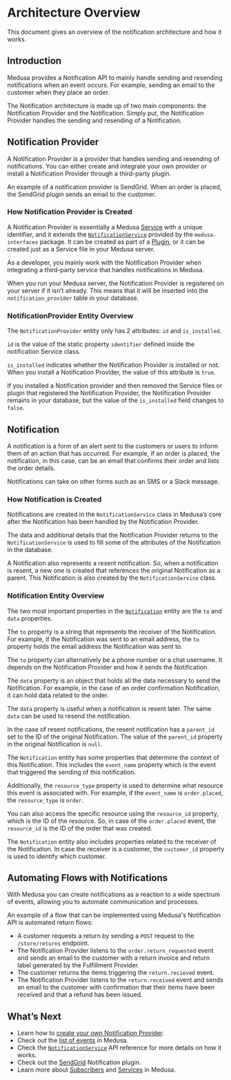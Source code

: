 # Architecture Overview

This document gives an overview of the notification architecture and how it works.

## Introduction

Medusa provides a Notification API to mainly handle sending and resending notifications when an event occurs. For example, sending an email to the customer when they place an order.

The Notification architecture is made up of two main components: the Notification Provider and the Notification. Simply put, the Notification Provider handles the sending and resending of a Notification.

## Notification Provider

A Notification Provider is a provider that handles sending and resending of notifications. You can either create and integrate your own provider or install a Notification Provider through a third-party plugin.

An example of a notification provider is SendGrid. When an order is placed, the SendGrid plugin sends an email to the customer.

### How Notification Provider is Created

A Notification Provider is essentially a Medusa [Service](../services/create-service.md) with a unique identifier, and it extends the [`NotificationService`](../../../references/services/classes/NotificationService.md) provided by the `medusa-interfaces` package. It can be created as part of a [Plugin](../plugins/overview.md), or it can be created just as a Service file in your Medusa server.

As a developer, you mainly work with the Notification Provider when integrating a third-party service that handles notifications in Medusa.

When you run your Medusa server, the Notification Provider is registered on your server if it isn’t already. This means that it will be inserted into the `notification_provider` table in your database.

### NotificationProvider Entity Overview

The `NotificationProvider` entity only has 2 attributes: `id` and `is_installed`.

`id` is the value of the static property `identifier` defined inside the notification Service class.

`is_installed` indicates whether the Notification Provider is installed or not. When you install a Notification Provider, the value of this attribute is `true`.

If you installed a Notification provider and then removed the Service files or plugin that registered the Notification Provider, the Notification Provider remains in your database, but the value of the `is_installed` field changes to `false`.

## Notification
A notification is a form of an alert sent to the customers or users to inform them of an action that has occurred. For example, if an order is placed, the notification, in this case, can be an email that confirms their order and lists the order details.

Notifications can take on other forms such as an SMS or a Slack message.

### How Notification is Created

Notifications are created in the `NotificationService` class in Medusa’s core after the Notification has been handled by the Notification Provider.

The data and additional details that the Notification Provider returns to the `NotificationService` is used to fill some of the attributes of the Notification in the database.

A Notification also represents a resent notification. So, when a notification is resent, a new one is created that references the original Notification as a parent. This Notification is also created by the `NotificationService` class.

### Notification Entity Overview

The two most important properties in the [`Notification`](../../../references/entities/classes/Notification.md) entity are the `to` and `data` properties.

The `to` property is a string that represents the receiver of the Notification. For example, if the Notification was sent to an email address, the `to` property holds the email address the Notification was sent to.

The `to` property can alternatively be a phone number or a chat username. It depends on the Notification Provider and how it sends the Notification.

The `data` property is an object that holds all the data necessary to send the Notification. For example, in the case of an order confirmation Notification, it can hold data related to the order.

The `data` property is useful when a notification is resent later. The same `data` can be used to resend the notification.

In the case of resent notifications, the resent notification has a `parent_id` set to the ID of the original Notification. The value of the `parent_id` property in the original Notification is `null`.

The `Notification` entity has some properties that determine the context of this Notification. This includes the `event_name` property which is the event that triggered the sending of this notification.

Additionally, the `resource_type` property is used to determine what resource this event is associated with. For example, if the `event_name` is `order.placed`, the `resource_type` is `order`.

You can also access the specific resource using the `resource_id` property, which is the ID of the resource. So, in case of the `order.placed` event, the `resource_id` is the ID of the order that was created.

The `Notification` entity also includes properties related to the receiver of the Notification. In case the receiver is a customer, the `customer_id` property is used to identify which customer.

## Automating Flows with Notifications

With Medusa you can create notifications as a reaction to a wide spectrum of events, allowing you to automate communication and processes. 

An example of a flow that can be implemented using Medusa's Notification API is automated return flows:

- A customer requests a return by sending a `POST` request to the `/store/returns` endpoint.
- The Notification Provider listens to the `order.return_requested` event and sends an email to the customer with a return invoice and return label generated by the Fulfillment Provider.
- The customer returns the items triggering the `return.recieved` event.
- The Notification Provider listens to the `return.received` event and sends an email to the customer with confirmation that their items have been received and that a refund has been issued.

## What’s Next

- Learn how to [create your own Notification Provider](how-to-create-notification-provider.md).
- Check out the [list of events](../subscribers/events-list.md) in Medusa.
- Check the [`NotificationService`](../../../references/services/classes/NotificationService.md) API reference for more details on how it works.
- Check out the [SendGrid](../../../add-plugins/sendgrid.mdx) Notification plugin.
- Learn more about [Subscribers](../subscribers/create-subscriber.md) and [Services](../services/create-service.md) in Medusa.
